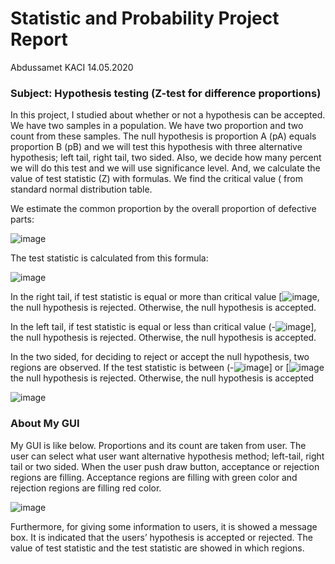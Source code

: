 #                                                     Statistic and Probability Project Report
Abdussamet KACI                                                                                                            14.05.2020
### Subject: Hypothesis testing (Z-test for difference proportions)
In this project, I studied about whether or not a hypothesis can be accepted. We have two samples in a population. We have two proportion and two count from these samples. The null hypothesis is proportion A (pA) equals proportion B (pB) and we will test this hypothesis with three alternative hypothesis; left tail, right tail, two sided. Also, we decide how many percent we will do this test and we will use significance level. And, we calculate the value of test statistic (Z) with formulas. We find the critical value (   from standard normal distribution table.

We estimate the common proportion by the overall proportion of defective parts: 

![image](https://user-images.githubusercontent.com/61049743/94153798-e2f47b00-fe85-11ea-9016-9d38f7fffcd1.png)

The test statistic is calculated from this formula: 

![image](https://user-images.githubusercontent.com/61049743/94153973-12a38300-fe86-11ea-873d-798c061cf82c.png)

In the right tail, if test statistic is equal or more than critical value [![image](https://user-images.githubusercontent.com/61049743/94154205-55fdf180-fe86-11ea-979f-80743998095c.png), the null hypothesis is rejected. Otherwise, the null hypothesis is accepted.  

In the left tail, if test statistic is equal or less than critical value (-![image](https://user-images.githubusercontent.com/61049743/94154438-8ba2da80-fe86-11ea-802a-10533930a8b5.png)], the null hypothesis is rejected. Otherwise, the null hypothesis is accepted.  

In the two sided, for deciding to reject or accept the null hypothesis, two regions are observed. If the test statistic is between (-![image](https://user-images.githubusercontent.com/61049743/94154705-dae90b00-fe86-11ea-9d0d-b9b4c401f3db.png)] or [![image](https://user-images.githubusercontent.com/61049743/94154882-066bf580-fe87-11ea-8417-8695e2ee9677.png) the null hypothesis is rejected. Otherwise, the null hypothesis is accepted  

![image](https://user-images.githubusercontent.com/61049743/94155199-5c409d80-fe87-11ea-8def-176c22ea7f2e.png)

### About My GUI
My GUI is like below. Proportions and its count are taken from user. The user can select what user want alternative hypothesis method; left-tail, right tail or two sided.  When the user push draw button, acceptance or rejection regions are filling. Acceptance regions are filling with green color and rejection regions are filling red color.

![image](https://user-images.githubusercontent.com/61049743/94155377-8f832c80-fe87-11ea-9455-a76d0fa9857d.png)

Furthermore, for giving some information to users, it is showed a message box. It is indicated that the users’ hypothesis is accepted or rejected. The value of test statistic and the test statistic are showed in which regions.
